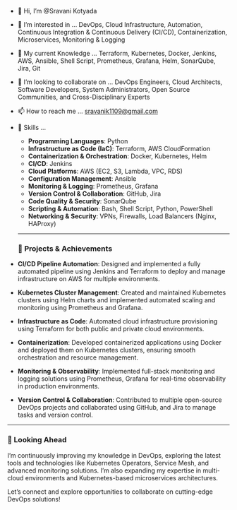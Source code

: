 - 👋 Hi, I’m @Sravani Kotyada
- 👀 I’m interested in ... DevOps, Cloud Infrastructure, Automation, Continuous Integration & Continuous Delivery (CI/CD), Containerization, Microservices, Monitoring & Logging
- 🌱 My current Knowledge ... Terraform, Kubernetes, Docker, Jenkins, AWS, Ansible, Shell Script, Prometheus, Grafana, Helm, SonarQube, Jira, Git
- 💞️ I’m looking to collaborate on ... DevOps Engineers, Cloud Architects, Software Developers, System Administrators, Open Source Communities, and Cross-Disciplinary Experts
- 📫 How to reach me ... sravanik1109@gmail.com
- 💼 Skills ...
  * **Programming Languages**: Python
  * **Infrastructure as Code (IaC)**: Terraform, AWS CloudFormation
  * **Containerization & Orchestration**: Docker, Kubernetes, Helm
  * **CI/CD**: Jenkins
  * **Cloud Platforms**: AWS (EC2, S3, Lambda, VPC, RDS)
  * **Configuration Management**: Ansible
  * **Monitoring & Logging**: Prometheus, Grafana
  * **Version Control & Collaboration**: GitHub, Jira
  * **Code Quality & Security**: SonarQube
  * **Scripting & Automation**: Bash, Shell Script, Python, PowerShell
  * **Networking & Security**: VPNs, Firewalls, Load Balancers (Nginx, HAProxy)

  ---

  ### 🚀 Projects & Achievements
- **CI/CD Pipeline Automation**: Designed and implemented a fully automated pipeline using Jenkins and Terraform to deploy and manage infrastructure on AWS for multiple environments.
- **Kubernetes Cluster Management**: Created and maintained Kubernetes clusters using Helm charts and implemented automated scaling and monitoring using Prometheus and Grafana.
- **Infrastructure as Code**: Automated cloud infrastructure provisioning using Terraform for both public and private cloud environments.
- **Containerization**: Developed containerized applications using Docker and deployed them on Kubernetes clusters, ensuring smooth orchestration and resource management.
- **Monitoring & Observability**: Implemented full-stack monitoring and logging solutions using Prometheus, Grafana for real-time observability in production environments.
- **Version Control & Collaboration**: Contributed to multiple open-source DevOps projects and collaborated using GitHub, and Jira to manage tasks and version control.

---

### 🌟 Looking Ahead
I’m continuously improving my knowledge in DevOps, exploring the latest tools and technologies like Kubernetes Operators, Service Mesh, and advanced monitoring solutions. I’m also expanding my expertise in multi-cloud environments and Kubernetes-based microservices architectures.

Let’s connect and explore opportunities to collaborate on cutting-edge DevOps solutions!
